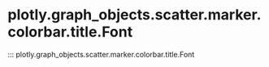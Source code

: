 # plotly.graph_objects.scatter.marker.colorbar.title.Font

::: plotly.graph_objects.scatter.marker.colorbar.title.Font
